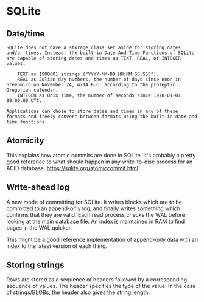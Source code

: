 # SQLite

## Date/time
```
SQLite does not have a storage class set aside for storing dates and/or times. Instead, the built-in Date And Time Functions of SQLite are capable of storing dates and times as TEXT, REAL, or INTEGER values:

    TEXT as ISO8601 strings ("YYYY-MM-DD HH:MM:SS.SSS").
    REAL as Julian day numbers, the number of days since noon in Greenwich on November 24, 4714 B.C. according to the proleptic Gregorian calendar.
    INTEGER as Unix Time, the number of seconds since 1970-01-01 00:00:00 UTC. 

Applications can chose to store dates and times in any of these formats and freely convert between formats using the built-in date and time functions.
```

## Atomicity
This explains how atomic commits are done in SQLite. It's probably a pretty good reference to what should happen in any write-to-disc process for an ACID database. https://sqlite.org/atomiccommit.html

## Write-ahead log
A new mode of committing for SQLite. It writes blocks which are to be committed to an append-only log, and finally writes something which confirms that they are valid. Each read process checks the WAL before looking at the main database file. An index is maintained in RAM to find pages in the WAL quicker.

This might be a good reference implementation of append-only data with an index to the latest version of each thing.

## Storing strings
Rows are stored as a sequence of headers followed by a corresponding sequence of values. The header specifies the type of the value. In the case of strings/BLOBs, the header also gives the string length. 
